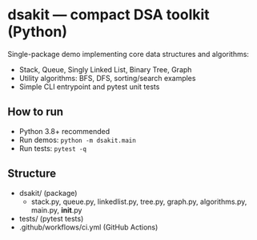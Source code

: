 # dsakit — compact DSA toolkit (Python)

Single-package demo implementing core data structures and algorithms:
- Stack, Queue, Singly Linked List, Binary Tree, Graph
- Utility algorithms: BFS, DFS, sorting/search examples
- Simple CLI entrypoint and pytest unit tests

## How to run
- Python 3.8+ recommended
- Run demos: `python -m dsakit.main`
- Run tests: `pytest -q`

## Structure
- dsakit/        (package)
  - stack.py, queue.py, linkedlist.py, tree.py, graph.py, algorithms.py, main.py, __init__.py
- tests/         (pytest tests)
- .github/workflows/ci.yml  (GitHub Actions)
